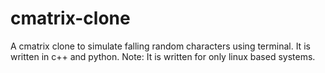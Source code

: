 # cmatrix-clone
A cmatrix clone to simulate falling random characters using terminal. It is written in c++ and python. 
Note: It is written for only linux based systems.
